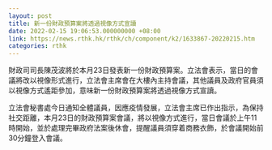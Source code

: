 ```yaml
---
layout: post
title: 新一份財政預算案將透過視像方式宣讀
date: 2022-02-15 19:06:53.000000000 +08:00
link: https://news.rthk.hk/rthk/ch/component/k2/1633867-20220215.htm
categories: rthk
---
```


財政司司長陳茂波將於本月23日發表新一份財政預算案。立法會表示，當日的會議將改以視像形式進行，立法會主席會在大樓內主持會議，其他議員及政府官員須以視像方式遙距參加，意味新一份財政預算案將透過視像方式宣讀。

立法會秘書處今日通知全體議員，因應疫情發展，立法會主席已作出指示，為保持社交距離，本月23日的財政預算案會議，將以視像方式進行，當日會議於上午11時開始，並於處理完畢政府法案後休會，提醒議員須穿着商務衣飾，於會議開始前30分鐘登入會議。
